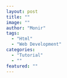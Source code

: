 ```yaml
---
layout: post
title: ""
image: ""
author: "Monir"
tags:
  - "Html"
  - "Web Development"
categories:
  - "Tutorial"
  - ""
featured: ""
---
```

